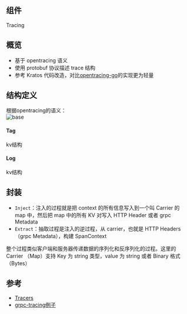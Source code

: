 ## 组件
Tracing

## 概览

* 基于 opentracing 语义
* 使用 protobuf 协议描述 trace 结构
* 参考 Kratos 代码改造，对比[opentracing-go](https://github.com/opentracing/opentracing-go)的实现更为轻量


##  结构定义
根据opentracing的语义：<br>
![base](https://raw.githubusercontent.com/pandaychen/pandaychen.github.io/master/blog_img/microservice/tracing_base_structure.png)


####    Tag
kv结构

####    Log
kv结构



##  封装
-   `Inject`：注入的过程就是把 context 的所有信息写入到一个叫 Carrier 的 map 中，然后把 map 中的所有 KV 对写入 HTTP Header 或者 grpc Metadata
-   `Extract`：抽取过程是注入的逆过程，从 carrier，也就是 HTTP Headers（grpc Metadata），构建 SpanContext

整个过程类似客户端和服务器传递数据的序列化和反序列化的过程。这里的 Carrier （Map）支持 Key 为 string 类型，value 为 string 或者 Binary 格式（Bytes）


##  参考
-   [Tracers](https://opentracing.io/docs/overview/tracers/)
-   [grpc-tracing例子](https://github.com/grpc-ecosystem/grpc-opentracing/tree/master/go/otgrpc)